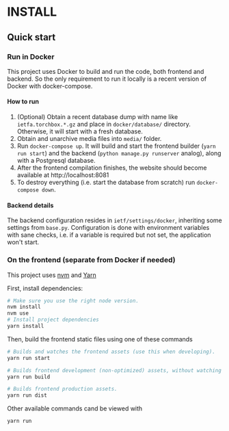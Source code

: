 # INSTALL

## Quick start

### Run in Docker

This project uses Docker to build and run the code, both frontend and backend.
So the only requirement to run it locally is a recent version of Docker with docker-compose.

#### How to run

1. (Optional) Obtain a recent database dump with name like `ietfa.torchbox.*.gz` and place in `docker/database/` directory. Otherwise, it will start with a fresh database.
2. Obtain and unarchive media files into `media/` folder.
3. Run `docker-compose up`. It will build and start the frontend builder (`yarn run start`) and the backend (`python manage.py runserver` analog), along with a Postgresql database.
4. After the frontend compilation finishes, the website should become available at http://localhost:8081
5. To destroy everything (i.e. start the database from scratch) run `docker-compose down`.

#### Backend details

The backend configuration resides in `ietf/settings/docker`, inheriting some settings from `base.py`. Configuration is done with environment variables with sane checks, i.e. if a variable is required but not set, the application won't start.

### On the frontend (separate from Docker if needed)

This project uses [nvm](https://github.com/creationix/nvm) and [Yarn](https://yarnpkg.com/lang/en/)

First, install dependencies:

```sh
# Make sure you use the right node version.
nvm install
nvm use
# Install project dependencies
yarn install
```

Then, build the frontend static files using one of these commands

```sh
# Builds and watches the frontend assets (use this when developing).
yarn run start

# Builds frontend development (non-optimized) assets, without watching
yarn run build

# Builds frontend production assets.
yarn run dist
```

Other available commands cand be viewed with

```sh
yarn run
```

